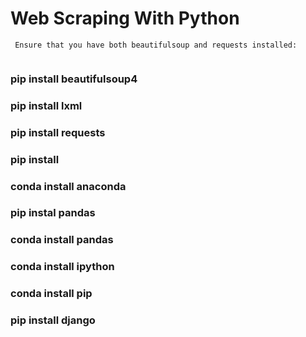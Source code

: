 
# Web Scraping With Python


```
 Ensure that you have both beautifulsoup and requests installed:


```


### pip install beautifulsoup4
### pip install lxml
### pip install requests
### pip install
### conda install anaconda
### pip instal pandas
### conda install pandas
### conda install ipython
### conda install pip
### pip install django
